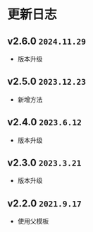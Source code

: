 # 更新日志

## v2.6.0 `2024.11.29`

- 版本升级

## v2.5.0 `2023.12.23`

- 新增方法

## v2.4.0 `2023.6.12`

- 版本升级

## v2.3.0 `2023.3.21`

- 版本升级

## v2.2.0 `2021.9.17`

- 使用父模板
